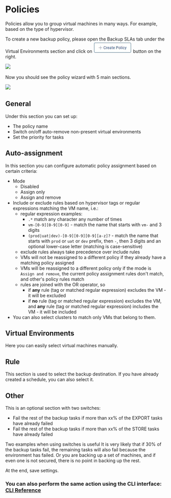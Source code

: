 # Policies

Policies allow you to group virtual machines in many ways. For example, based on the type of hypervisor.

To create a new backup policy, please open the Backup SLAs tab under the Virtual Environments section and click on ![](../../../.gitbook/assets/create-policy%20%281%29%20%281%29%20%281%29.jpg) button on the right.

![](../../../.gitbook/assets/backup-sla-policies.jpg)

Now you should see the policy wizard with 5 main sections.

![](../../../.gitbook/assets/backup-sla-policies-create.jpg)

## General

Under this section you can set up:

* The policy name
* Switch on/off auto-remove non-present virtual environments
* Set the priority for tasks

## Auto-assignment

In this section you can configure automatic policy assignment based on certain criteria:

* Mode
  * Disabled
  * Assign only
  * Assign and remove
* Include or exclude rules based on hypervisor tags or regular expressions matching the VM name, i.e.:
  * regular expression examples:
    * `.*` match any character any number of times
    * `vm-[0-9][0-9][0-9]` - match the name that starts with `vm-` and 3 digits
    * `(prod|uat|dev)-[0-9][0-9][0-9][a-z]?` - match the name that starts with `prod` or `uat` or `dev` prefix, then `-`, then 3 digits and an optional lower-case letter \(matching is case-sensitive\)
  * exclude rules always take precedence over include rules
  * VMs will not be reassigned to a different policy if they already have a matching policy assigned
  * VMs will be reassigned to a different policy only if the mode is `Assign and remove`, the current policy assignment rules don't match, and other's policy rules match
  * rules are joined with the OR operator, so 
    * if **any** rule \(tag or matched regular expression\) excludes the VM - it will be excluded
    * if **no** rule \(tag or matched regular expression\) excludes the VM, and **any** rule \(tag or matched regular expression\) includes the VM - it will be included
* You can also select clusters to match only VMs that belong to them.

## Virtual Environments

Here you can easily select virtual machines manually.

## Rule

This section is used to select the backup destination. If you have already created a schedule, you can also select it.

## Other

This is an optional section with two switches:

* Fail the rest of the backup tasks if more than xx% of the EXPORT tasks have already failed
* Fail the rest of the backup tasks if more than xx% of the STORE tasks have already failed

Two examples when using switches is useful It is very likely that if 30% of the backup tasks fail, the remaining tasks will also fail because the environment has failed. Or you are backing up a set of machines, and if even one is not secured, there is no point in backing up the rest.

At the end, save settings.

### You can also perform the same action using the CLI interface: [CLI Reference](../../cli-reference.md#vm-backup-policies)

